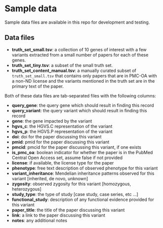 # Sample data

Sample data files are available in this repo for development and testing.

## Data files

- **truth_set_small.tsv**: a collection of 10 genes of interest with a few variants extracted from a small number of papers for each of these genes.
- **truth_set_tiny.tsv**: a subset of the small truth set.
- **truth_set_content_manual.tsv**: a manually curated subset of `truth_set_small.tsv` that contains only papers that are in PMC-OA with a non-ND license and the variants mentioned in the truth set are in the primary text of the paper.

Both of these data files are tab-separated files with the following columns:

- **query_gene**: the query gene which should result in finding this record
- **query_variant**: the query variant which should result in finding this record
- **gene**: the gene impacted by the variant
- **hgvs_c**: the HGVS.C representation of the variant
- **hgvs_p**: the HGVS.P representation of the variant
- **doi**: doi for the paper discussing this variant
- **pmid**: pmid for the paper discussing this variant
- **pmcid**: pmcid for the paper discussing this variant, if one exists
- **is_pmc_oa**: boolean indicator for whether the paper is in the PubMed Central Open Access set, assume false if not provided
- **license**: if available, the license type for the paper
- **phenotype**: free text description of observed phenotype for this variant
- **variant_inheritance**: Mendelian inheritance patterns observed for this variant [inherited, de novo, unknown]
- **zygosity**: observed zygosity for this variant [homozygous, heterozygous]
- **study_type**: the type of study [case study, case series, etc ...]
- **functional_study**: description of any functional evidence provided for this variant
- **paper_title**: the title of the paper discussing this variant
- **link**: a link to the paper discussing this variant
- **notes**: any additional notes
